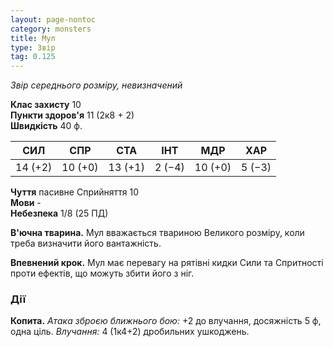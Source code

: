 ```yaml
---
layout: page-nontoc
category: monsters
title: Мул
type: Звір
tag: 0.125
---
```


_Звір середнього розміру, невизначений_

**Клас захисту** 10     
**Пункти здоров'я** 11 (2к8 + 2)    
**Швидкість** 40 ф.

| СИЛ     | СПР     | СТА     | ІНТ    | МДР     | ХАР    |
| ------- | ------- | ------- | ------ | ------- | ------ |
| 14 (+2) | 10 (+0) | 13 (+1) | 2 (−4) | 10 (+0) | 5 (−3) |

**Чуття** пасивне Сприйняття 10    
**Мови** -    
**Небезпека** 1/8 (25 ПД)

**В'ючна тварина.** Мул вважається твариною Великого розміру, коли треба визначити його вантажність.    

**Впевнений крок.** Мул має перевагу на рятівні кидки Сили та Спритності проти ефектів, що можуть збити його з ніг.

### Дії
**Копита.** _Атака зброєю ближнього бою:_ +2 до влучання, досяжність 5 ф, одна ціль. _Влучання:_ 4 (1к4+2) дробильних ушкоджень. 
